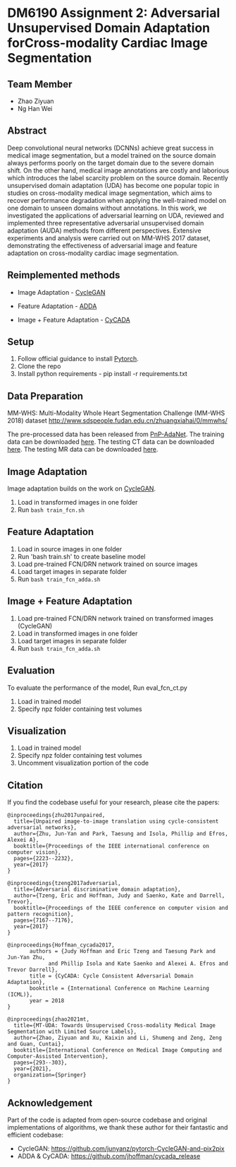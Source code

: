 # DM6190 Assignment 2: Adversarial Unsupervised Domain Adaptation forCross-modality Cardiac Image Segmentation



## Team Member
* Zhao Ziyuan
* Ng Han Wei


## Abstract
Deep convolutional neural networks (DCNNs) achieve great success in 
medical image segmentation, but a model trained on the source domain always performs 
poorly on the target domain due to the severe domain shift. On the other hand, medical image annotations 
are costly and laborious which introduces the label scarcity problem on the source domain. Recently unsupervised 
domain adaptation (UDA) has become one popular topic in studies on cross-modality medical image segmentation, 
which aims to recover performance degradation when applying the well-trained model on one domain to unseen domains 
without annotations. In this work, we investigated the applications of adversarial learning on UDA, reviewed and 
implemented three representative adversarial unsupervised domain adaptation (AUDA) methods from different perspectives. 
Extensive experiments and analysis were carried out on MM-WHS 2017 dataset, demonstrating the effectiveness of
adversarial image and feature adaptation on cross-modality cardiac image segmentation.

## Reimplemented methods
* Image Adaptation - [CycleGAN](https://arxiv.org/abs/1703.10593)

* Feature Adaptation - [ADDA](https://arxiv.org/abs/1702.05464)

* Image + Feature Adaptation - [CyCADA](https://arxiv.org/abs/1711.03213)




## Setup

1. Follow official guidance to install [Pytorch](https://pytorch.org/).
2. Clone the repo
3. Install python requirements - pip install -r requirements.txt



## Data Preparation
MM-WHS: Multi-Modality Whole Heart Segmentation Challenge (MM-WHS 2018) dataset
http://www.sdspeople.fudan.edu.cn/zhuangxiahai/0/mmwhs/

The pre-processed data has been released from [PnP-AdaNet](https://github.com/carrenD/Medical-Cross-Modality-Domain-Adaptation). The training data can be downloaded [here](https://drive.google.com/file/d/1m9NSHirHx30S8jvN0kB-vkd7LL0oWCq3/view). The testing CT data can be downloaded [here](https://drive.google.com/file/d/1SJM3RluT0wbR9ud_kZtZvCY0dR9tGq5V/view).
The testing MR data can be downloaded [here](https://drive.google.com/file/d/1Bm2uU4hQmn5L3GwXz6I0vuCN3YVMEc8S/view?usp=sharing).

    
    
    
## Image Adaptation

Image adaptation builds on the work on [CycleGAN](https://github.com/junyanz/pytorch-CycleGAN-and-pix2pix).

1) Load in transformed images in one folder
2) Run `bash train_fcn.sh`

## Feature Adaptation

1) Load in source images in one folder
2) Run 'bash train.sh' to create baseline model
3) Load pre-trained FCN/DRN network trained on source images
4) Load target images in separate folder
5) Run `bash train_fcn_adda.sh`


## Image + Feature Adaptation

1) Load pre-trained FCN/DRN network trained on transformed images (CycleGAN)
2) Load in transformed images in one folder
3) Load target images in separate folder
4) Run `bash train_fcn_adda.sh`


## Evaluation 
To evaluate the performance of the model,
Run eval_fcn_ct.py
1) Load in trained model
2) Specify npz folder containing test volumes


## Visualization
1) Load in trained model
2) Specify npz folder containing test volumes
3) Uncomment visualization portion of the code 





## Citation
If you find the codebase useful for your research, please cite the papers:
```
@inproceedings{zhu2017unpaired,
  title={Unpaired image-to-image translation using cycle-consistent adversarial networks},
  author={Zhu, Jun-Yan and Park, Taesung and Isola, Phillip and Efros, Alexei A},
  booktitle={Proceedings of the IEEE international conference on computer vision},
  pages={2223--2232},
  year={2017}
}

@inproceedings{tzeng2017adversarial,
  title={Adversarial discriminative domain adaptation},
  author={Tzeng, Eric and Hoffman, Judy and Saenko, Kate and Darrell, Trevor},
  booktitle={Proceedings of the IEEE conference on computer vision and pattern recognition},
  pages={7167--7176},
  year={2017}
}

@inproceedings{Hoffman_cycada2017,
       authors = {Judy Hoffman and Eric Tzeng and Taesung Park and Jun-Yan Zhu,
             and Phillip Isola and Kate Saenko and Alexei A. Efros and Trevor Darrell},
       title = {CyCADA: Cycle Consistent Adversarial Domain Adaptation},
       booktitle = {International Conference on Machine Learning (ICML)},
       year = 2018
}

@inproceedings{zhao2021mt,
  title={MT-UDA: Towards Unsupervised Cross-modality Medical Image Segmentation with Limited Source Labels},
  author={Zhao, Ziyuan and Xu, Kaixin and Li, Shumeng and Zeng, Zeng and Guan, Cuntai},
  booktitle={International Conference on Medical Image Computing and Computer-Assisted Intervention},
  pages={293--303},
  year={2021},
  organization={Springer}
}
```

## Acknowledgement

Part of the code is adapted from open-source codebase and original implementations of algorithms, 
we thank these author for their fantastic and efficient codebase:
* CycleGAN: https://github.com/junyanz/pytorch-CycleGAN-and-pix2pix
* ADDA & CyCADA: https://github.com/jhoffman/cycada_release

